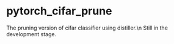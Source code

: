 # pytorch_cifar_prune
The pruning version of cifar classifier using distiller.\n
Still in the development stage.
